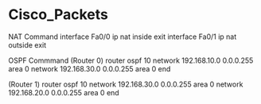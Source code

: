 # Cisco_Packets
NAT Command
interface Fa0/0
ip nat inside
exit
interface Fa0/1
ip nat outside
exit


OSPF Commmand 
(Router 0)
router ospf 10
network 192.168.10.0 0.0.0.255 area 0
network 192.168.30.0 0.0.0.255 area 0
end

(Router 1)
router ospf 10
network 192.168.30.0 0.0.0.255 area 0
network 192.168.20.0 0.0.0.255 area 0
end
